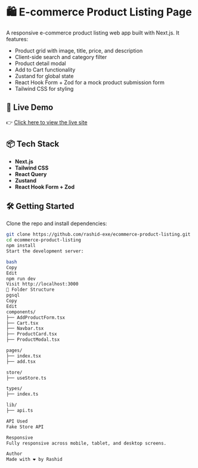 # 🛍️ E-commerce Product Listing Page

A responsive e-commerce product listing web app built with Next.js. It features:

- Product grid with image, title, price, and description
- Client-side search and category filter
- Product detail modal
- Add to Cart functionality
- Zustand for global state
- React Hook Form + Zod for a mock product submission form
- Tailwind CSS for styling

## 🚀 Live Demo

👉 [Click here to view the live site](https://e-commerce-frontend-gamma-seven.vercel.app/)

## 📦 Tech Stack

- **Next.js**
- **Tailwind CSS**
- **React Query**
- **Zustand**
- **React Hook Form + Zod**

## 🛠️ Getting Started

Clone the repo and install dependencies:

```bash
git clone https://github.com/rashid-exe/ecommerce-product-listing.git
cd ecommerce-product-listing
npm install
Start the development server:

bash
Copy
Edit
npm run dev
Visit http://localhost:3000
📁 Folder Structure
pgsql
Copy
Edit
components/
├── AddProductForm.tsx
├── Cart.tsx
├── Navbar.tsx
├── ProductCard.tsx
├── ProductModal.tsx

pages/
├── index.tsx
├── add.tsx

store/
├── useStore.ts

types/
├── index.ts

lib/
├── api.ts

API Used
Fake Store API

Responsive
Fully responsive across mobile, tablet, and desktop screens.

Author
Made with ❤️ by Rashid
